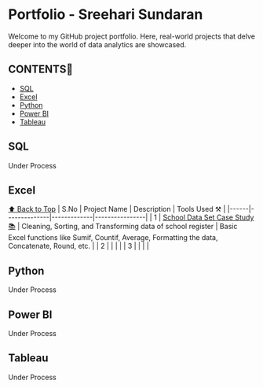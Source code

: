 # Portfolio - Sreehari Sundaran

Welcome to my GitHub project portfolio. Here, real-world projects that delve deeper into the world of data analytics are showcased.

## CONTENTS📝
<a name="top"></a>
- [SQL](#sql)
- [Excel](#excel)
- [Python](#python)
- [Power BI](#power-bi)
- [Tableau](#tableau)

## SQL

Under Process

## Excel
[⬆️ Back to Top](#top)
| S.No | Project Name | Description | Tools Used ⚒️ |
|------|--------------|-------------|----------------|
| 1 | [School Data Set Case Study 📚](https://github.com/lionheartsss1997/School-Data-Set-Excel-) | Cleaning, Sorting, and Transforming data of school register | Basic Excel functions like Sumif, Countif, Average, Formatting the data, Concatenate, Round, etc. |
| 2 |  |  |  |
| 3 |  |  |  |

## Python

Under Process

## Power BI

Under Process

## Tableau

Under Process
